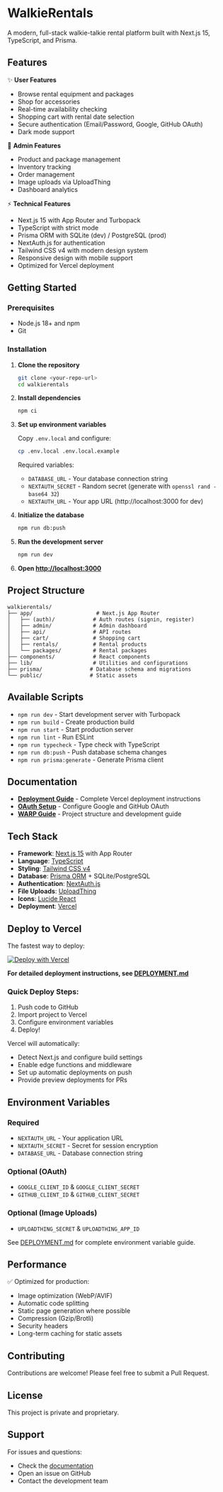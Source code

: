 # WalkieRentals

A modern, full-stack walkie-talkie rental platform built with Next.js 15, TypeScript, and Prisma.

## Features

✨ **User Features**
- Browse rental equipment and packages
- Shop for accessories
- Real-time availability checking
- Shopping cart with rental date selection
- Secure authentication (Email/Password, Google, GitHub OAuth)
- Dark mode support

🔐 **Admin Features**
- Product and package management
- Inventory tracking
- Order management
- Image uploads via UploadThing
- Dashboard analytics

⚡ **Technical Features**
- Next.js 15 with App Router and Turbopack
- TypeScript with strict mode
- Prisma ORM with SQLite (dev) / PostgreSQL (prod)
- NextAuth.js for authentication
- Tailwind CSS v4 with modern design system
- Responsive design with mobile support
- Optimized for Vercel deployment

## Getting Started

### Prerequisites

- Node.js 18+ and npm
- Git

### Installation

1. **Clone the repository**
   ```bash
   git clone <your-repo-url>
   cd walkierentals
   ```

2. **Install dependencies**
   ```bash
   npm ci
   ```

3. **Set up environment variables**
   
   Copy `.env.local` and configure:
   ```bash
   cp .env.local .env.local.example
   ```
   
   Required variables:
   - `DATABASE_URL` - Your database connection string
   - `NEXTAUTH_SECRET` - Random secret (generate with `openssl rand -base64 32`)
   - `NEXTAUTH_URL` - Your app URL (http://localhost:3000 for dev)

4. **Initialize the database**
   ```bash
   npm run db:push
   ```

5. **Run the development server**
   ```bash
   npm run dev
   ```

6. **Open [http://localhost:3000](http://localhost:3000)**

## Project Structure

```
walkierentals/
├── app/                    # Next.js App Router
│   ├── (auth)/            # Auth routes (signin, register)
│   ├── admin/             # Admin dashboard
│   ├── api/               # API routes
│   ├── cart/              # Shopping cart
│   ├── rentals/           # Rental products
│   └── packages/          # Rental packages
├── components/            # React components
├── lib/                   # Utilities and configurations
├── prisma/               # Database schema and migrations
└── public/               # Static assets
```

## Available Scripts

- `npm run dev` - Start development server with Turbopack
- `npm run build` - Create production build
- `npm run start` - Start production server
- `npm run lint` - Run ESLint
- `npm run typecheck` - Type check with TypeScript
- `npm run db:push` - Push database schema changes
- `npm run prisma:generate` - Generate Prisma client

## Documentation

- **[Deployment Guide](./DEPLOYMENT.md)** - Complete Vercel deployment instructions
- **[OAuth Setup](./OAUTH_SETUP.md)** - Configure Google and GitHub OAuth
- **[WARP Guide](./WARP.md)** - Project structure and development guide

## Tech Stack

- **Framework**: [Next.js 15](https://nextjs.org/) with App Router
- **Language**: [TypeScript](https://www.typescriptlang.org/)
- **Styling**: [Tailwind CSS v4](https://tailwindcss.com/)
- **Database**: [Prisma ORM](https://www.prisma.io/) + SQLite/PostgreSQL
- **Authentication**: [NextAuth.js](https://next-auth.js.org/)
- **File Uploads**: [UploadThing](https://uploadthing.com/)
- **Icons**: [Lucide React](https://lucide.dev/)
- **Deployment**: [Vercel](https://vercel.com/)

## Deploy to Vercel

The fastest way to deploy:

[![Deploy with Vercel](https://vercel.com/button)](https://vercel.com/new/clone?repository-url=https://github.com/lschneiderny/walkierental)

**For detailed deployment instructions, see [DEPLOYMENT.md](./DEPLOYMENT.md)**

### Quick Deploy Steps:

1. Push code to GitHub
2. Import project to Vercel
3. Configure environment variables
4. Deploy!

Vercel will automatically:
- Detect Next.js and configure build settings
- Enable edge functions and middleware
- Set up automatic deployments on push
- Provide preview deployments for PRs

## Environment Variables

### Required
- `NEXTAUTH_URL` - Your application URL
- `NEXTAUTH_SECRET` - Secret for session encryption
- `DATABASE_URL` - Database connection string

### Optional (OAuth)
- `GOOGLE_CLIENT_ID` & `GOOGLE_CLIENT_SECRET`
- `GITHUB_CLIENT_ID` & `GITHUB_CLIENT_SECRET`

### Optional (Image Uploads)
- `UPLOADTHING_SECRET` & `UPLOADTHING_APP_ID`

See [DEPLOYMENT.md](./DEPLOYMENT.md) for complete environment variable guide.

## Performance

✅ Optimized for production:
- Image optimization (WebP/AVIF)
- Automatic code splitting
- Static page generation where possible
- Compression (Gzip/Brotli)
- Security headers
- Long-term caching for static assets

## Contributing

Contributions are welcome! Please feel free to submit a Pull Request.

## License

This project is private and proprietary.

## Support

For issues and questions:
- Check the [documentation](./DEPLOYMENT.md)
- Open an issue on GitHub
- Contact the development team
